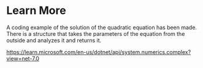 # Learn More

A coding example of the solution of the quadratic equation has been made.
There is a structure that takes the parameters of the equation from the outside and analyzes it and returns it.

https://learn.microsoft.com/en-us/dotnet/api/system.numerics.complex?view=net-7.0